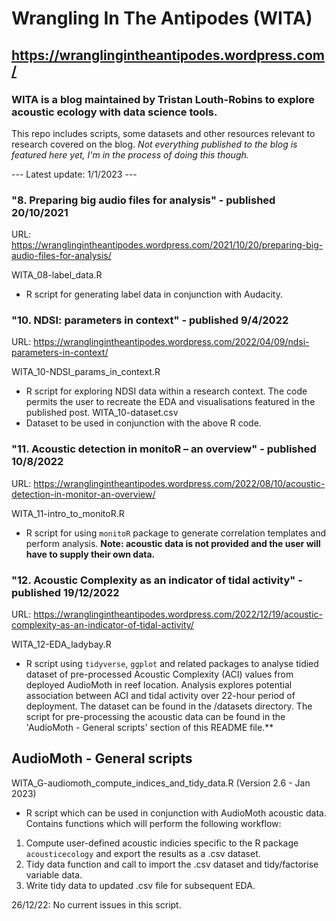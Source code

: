 # Wrangling In The Antipodes (WITA)
## https://wranglingintheantipodes.wordpress.com/

### WITA is a blog maintained by Tristan Louth-Robins to explore acoustic ecology with data science tools. 

This repo includes scripts, some datasets and other resources relevant to research covered on the blog. *Not everything published to the blog is featured here yet, I'm in the process of doing this though.* 

--- Latest update: 1/1/2023 --- 

### "8. Preparing big audio files for analysis" - published 20/10/2021
URL: https://wranglingintheantipodes.wordpress.com/2021/10/20/preparing-big-audio-files-for-analysis/

WITA_08-label_data.R 
- R script for generating label data in conjunction with Audacity.

### "10. NDSI: parameters in context" - published 9/4/2022
URL: https://wranglingintheantipodes.wordpress.com/2022/04/09/ndsi-parameters-in-context/

WITA_10-NDSI_params_in_context.R
- R script for exploring NDSI data within a research context. The code permits the user to recreate the EDA and visualisations featured in the published post.
WITA_10-dataset.csv
- Dataset to be used in conjunction with the above R code.

### "11. Acoustic detection in monitoR – an overview" - published 10/8/2022
URL: https://wranglingintheantipodes.wordpress.com/2022/08/10/acoustic-detection-in-monitor-an-overview/

WITA_11-intro_to_monitoR.R
- R script for using `monitoR` package to generate correlation templates and perform analysis. **Note: acoustic data is not provided and the user will have to supply their own data.**

### "12. Acoustic Complexity as an indicator of tidal activity" - published 19/12/2022
URL: https://wranglingintheantipodes.wordpress.com/2022/12/19/acoustic-complexity-as-an-indicator-of-tidal-activity/

WITA_12-EDA_ladybay.R
- R script using `tidyverse`, `ggplot` and related packages to analyse tidied dataset of pre-processed Acoustic Complexity (ACI) values from deployed AudioMoth in reef location. Analysis explores potential association between ACI and tidal activity over 22-hour period of deployment. The dataset can be found in the /datasets directory. The script for pre-processing the acoustic data can be found in the 'AudioMoth - General scripts' section of this README file.**

## AudioMoth - General scripts

WITA_G-audiomoth_compute_indices_and_tidy_data.R (Version 2.6 - Jan 2023)
- R script which can be used in conjunction with AudioMoth acoustic data. Contains functions which will perform the following workflow:
1) Compute user-defined acoustic indicies specific to the R package `acousticecology` and export the results as a .csv dataset.
2) Tidy data function and call to import the .csv dataset and tidy/factorise variable data.
3) Write tidy data to updated .csv file for subsequent EDA.

26/12/22: No current issues in this script.


